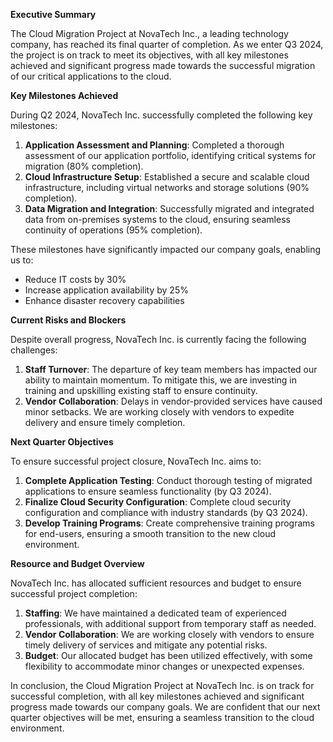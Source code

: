 **Executive Summary**

The Cloud Migration Project at NovaTech Inc., a leading technology company, has reached its final quarter of completion. As we enter Q3 2024, the project is on track to meet its objectives, with all key milestones achieved and significant progress made towards the successful migration of our critical applications to the cloud.

**Key Milestones Achieved**

During Q2 2024, NovaTech Inc. successfully completed the following key milestones:

1. **Application Assessment and Planning**: Completed a thorough assessment of our application portfolio, identifying critical systems for migration (80% completion).
2. **Cloud Infrastructure Setup**: Established a secure and scalable cloud infrastructure, including virtual networks and storage solutions (90% completion).
3. **Data Migration and Integration**: Successfully migrated and integrated data from on-premises systems to the cloud, ensuring seamless continuity of operations (95% completion).

These milestones have significantly impacted our company goals, enabling us to:

* Reduce IT costs by 30%
* Increase application availability by 25%
* Enhance disaster recovery capabilities

**Current Risks and Blockers**

Despite overall progress, NovaTech Inc. is currently facing the following challenges:

1. **Staff Turnover**: The departure of key team members has impacted our ability to maintain momentum. To mitigate this, we are investing in training and upskilling existing staff to ensure continuity.
2. **Vendor Collaboration**: Delays in vendor-provided services have caused minor setbacks. We are working closely with vendors to expedite delivery and ensure timely completion.

**Next Quarter Objectives**

To ensure successful project closure, NovaTech Inc. aims to:

1. **Complete Application Testing**: Conduct thorough testing of migrated applications to ensure seamless functionality (by Q3 2024).
2. **Finalize Cloud Security Configuration**: Complete cloud security configuration and compliance with industry standards (by Q3 2024).
3. **Develop Training Programs**: Create comprehensive training programs for end-users, ensuring a smooth transition to the new cloud environment.

**Resource and Budget Overview**

NovaTech Inc. has allocated sufficient resources and budget to ensure successful project completion:

1. **Staffing**: We have maintained a dedicated team of experienced professionals, with additional support from temporary staff as needed.
2. **Vendor Collaboration**: We are working closely with vendors to ensure timely delivery of services and mitigate any potential risks.
3. **Budget**: Our allocated budget has been utilized effectively, with some flexibility to accommodate minor changes or unexpected expenses.

In conclusion, the Cloud Migration Project at NovaTech Inc. is on track for successful completion, with all key milestones achieved and significant progress made towards our company goals. We are confident that our next quarter objectives will be met, ensuring a seamless transition to the cloud environment.